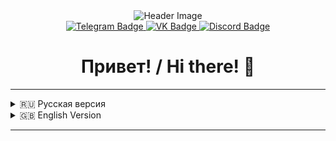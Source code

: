 <div id="header" align="center">
  <img src="https://media4.giphy.com/media/v1.Y2lkPTc5MGI3NjExNnR2YjNrMXBham84Y2pjeWY5ZDY2d29yamhoeDRrc2s5azc0YjF1ZyZlcD12MV9pbnRlcm5hbF9naWZfYnlfaWQmY3Q9Zw/qJzZ4APiDZQuJDY7vh/giphy.gif" width="200" alt="Header Image"/>
</div>

<div id="badges" align="center">
  <a href="https://t.me/artemka228555">
    <img src="https://img.shields.io/badge/Telegram-blue?style=for-the-badge&logo=telegram&logoColor=white" alt="Telegram Badge"/>
  </a>
  <a href="https://vk.com/id578738827">
    <img src="https://img.shields.io/badge/VK-0060ff?style=for-the-badge&logo=vk&logoColor=white" alt="VK Badge"/>
  </a>
  <a href="https://discordapp.com/users/682139592622735382/">
    <img src="https://img.shields.io/badge/Discord-5865F2?style=for-the-badge&logo=discord&logoColor=white" alt="Discord Badge"/>
  </a>
</div>

<h1 align="center">Привет! / Hi there! 👋</h1>

---

<details>
<summary>🇷🇺 Русская версия</summary>

### 👨‍💻 О себе

Я студент ИТМО, учусь на направлении «Информационные системы и технологии». Увлекаюсь математикой и программированием, участвовал и побеждал в школьных олимпиадах по математике. Сейчас активно развиваюсь как разработчик и изучаю современные технологии.

- 🎓 Студент ИТМО, направление «Информационные системы и технологии»  
- 💭 Интересуюсь бэкенд и fullstack разработкой, алгоритмами и структурами данных  
- 🏆 Победитель школьных олимпиад по математике  
- 🧮 Опыт работы репетитором по математике  
- 🌱 Сейчас углубляю знания в веб-разработке, C# и современных паттернах ООП

---

### 🛠️ Навыки и технологии

<div>
  <img src="https://github.com/devicons/devicon/blob/master/icons/csharp/csharp-original.svg" title="C#" alt="C#" width="40" height="40"/>&nbsp;
  <img src="https://github.com/devicons/devicon/blob/master/icons/cplusplus/cplusplus-original.svg" title="C++" alt="C++" width="40" height="40"/>&nbsp;
  <img src="https://github.com/devicons/devicon/blob/master/icons/git/git-original.svg" title="Git" alt="Git" width="40" height="40"/>&nbsp;
  <img src="https://github.com/devicons/devicon/blob/master/icons/javascript/javascript-original.svg" title="JavaScript" alt="JavaScript" width="40" height="40"/>&nbsp;
  <img src="https://github.com/devicons/devicon/blob/master/icons/html5/html5-original.svg" title="HTML5" alt="HTML5" width="40" height="40"/>&nbsp;
  <img src="https://github.com/devicons/devicon/blob/master/icons/css3/css3-original.svg" title="CSS3" alt="CSS3" width="40" height="40"/>&nbsp;
</div>

**Языки программирования:** C#, C++, JavaScript, SQL, HTML, CSS  
**ООП и паттерны:** SOLID, паттерны проектирования (Singleton, Factory, Observer, Strategy, Repository), проектирование архитектуры  
**Базы данных:** SQL (PostgreSQL, MySQL), основы NoSQL  
**Контроль версий:** Git  
**Веб:** основы JavaScript, HTML, CSS, планирую изучать React и Next.js  
**Алгоритмы и структуры данных:** списки, деревья, графы, сортировки, хэш-таблицы

---

### 📚 Последние достижения

- ✅ Завершил курс по алгоритмам и структурам данных на C++  
- 🔭 Работаю над несколькими пет-проектами (C#, веб-приложения)  
- 📝 Осваиваю новые технологии и углубляюсь в OOP и веб-разработку

---

### 📫 Контакты

- Telegram: [@artemka228555](https://t.me/artemka228555)  
- VK: [artemdan228](https://vk.com/id578738827)  
- Discord: [Artemka#2285](https://discordapp.com/users/682139592622735382/)

</details>

<details>
<summary>🇬🇧 English Version</summary>

### 👨‍💻 About Me

I'm a student at ITMO University, majoring in Information Technologies and Programming. From an early age, I loved math and programming, participating and winning in math competitions. Now, I’m actively developing my skills as a software developer and exploring modern technologies.

- 🎓 ITMO University, majoring in IT & Programming  
- 💭 Interested in backend, fullstack development, algorithms, and data structures  
- 🏆 Winner of school math olympiads  
- 🧮 Experience as a math tutor  
- 🌱 Currently deepening my knowledge in web development, C#, and OOP design patterns

---

### 🛠️ Skills & Technologies

<div>
  <img src="https://github.com/devicons/devicon/blob/master/icons/csharp/csharp-original.svg" title="C#" alt="C#" width="40" height="40"/>&nbsp;
  <img src="https://github.com/devicons/devicon/blob/master/icons/cplusplus/cplusplus-original.svg" title="C++" alt="C++" width="40" height="40"/>&nbsp;
  <img src="https://github.com/devicons/devicon/blob/master/icons/git/git-original.svg" title="Git" alt="Git" width="40" height="40"/>&nbsp;
  <img src="https://github.com/devicons/devicon/blob/master/icons/javascript/javascript-original.svg" title="JavaScript" alt="JavaScript" width="40" height="40"/>&nbsp;
  <img src="https://github.com/devicons/devicon/blob/master/icons/html5/html5-original.svg" title="HTML5" alt="HTML5" width="40" height="40"/>&nbsp;
  <img src="https://github.com/devicons/devicon/blob/master/icons/css3/css3-original.svg" title="CSS3" alt="CSS3" width="40" height="40"/>&nbsp;
</div>

**Programming Languages:** C#, C++, JavaScript, SQL, HTML, CSS  
**OOP & Patterns:** SOLID principles, design patterns (Singleton, Factory, Observer, Strategy, Repository), software architecture  
**Databases:** SQL (PostgreSQL, MySQL), basics of NoSQL  
**Version Control:** Git  
**Web Development:** JavaScript, HTML, CSS; planning to learn React & Next.js  
**Algorithms & Data Structures:** lists, trees, graphs, sorting, hash tables

---

### 📚 Recent Achievements

- ✅ Completed C++ algorithms & data structures course  
- 🔭 Working on multiple pet projects (C#, web apps)  
- 📝 Exploring new technologies, OOP, and web development

---

### 📫 Contact Me

- Telegram: [@artemka228555](https://t.me/artemka228555)  
- VK: [artemdan228](https://vk.com/id578738827)  
- Discord: [Artemka#2285](https://discordapp.com/users/682139592622735382/)

</details>

---
